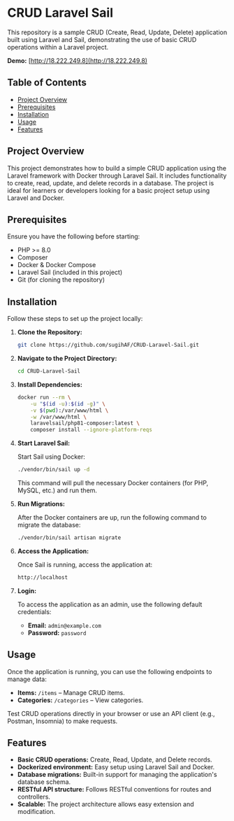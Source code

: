 
# CRUD Laravel Sail

This repository is a sample CRUD (Create, Read, Update, Delete) application built using Laravel and Sail, demonstrating the use of basic CRUD operations within a Laravel project.

**Demo:** [http://18.222.249.8](http://18.222.249.8)

## Table of Contents

- [Project Overview](#project-overview)
- [Prerequisites](#prerequisites)
- [Installation](#installation)
- [Usage](#usage)
- [Features](#features)

## Project Overview

This project demonstrates how to build a simple CRUD application using the Laravel framework with Docker through Laravel Sail. It includes functionality to create, read, update, and delete records in a database. The project is ideal for learners or developers looking for a basic project setup using Laravel and Docker.

## Prerequisites

Ensure you have the following before starting:

- PHP >= 8.0
- Composer
- Docker & Docker Compose
- Laravel Sail (included in this project)
- Git (for cloning the repository)

## Installation

Follow these steps to set up the project locally:

1. **Clone the Repository:**

   ```bash
   git clone https://github.com/sugihAF/CRUD-Laravel-Sail.git
   ```

2. **Navigate to the Project Directory:**

   ```bash
   cd CRUD-Laravel-Sail
   ```

3. **Install Dependencies:**

    ```bash
    docker run --rm \
        -u "$(id -u):$(id -g)" \
        -v $(pwd):/var/www/html \
        -w /var/www/html \
        laravelsail/php81-composer:latest \
        composer install --ignore-platform-reqs
    ```

4. **Start Laravel Sail:**

    Start Sail using Docker:

    ```bash
   ./vendor/bin/sail up -d
    ```

    This command will pull the necessary Docker containers (for PHP, MySQL, etc.) and run them.

5. **Run Migrations:**

    After the Docker containers are up, run the following command to migrate the database:

    ```bash
    ./vendor/bin/sail artisan migrate
    ```

6. **Access the Application:**

    Once Sail is running, access the application at:

    ```bash
    http://localhost
    ```

7. **Login:**

   To access the application as an admin, use the following default credentials:

   - **Email:** `admin@example.com`
   - **Password:** `password`

## Usage

Once the application is running, you can use the following endpoints to manage data:

- **Items:** `/items` – Manage CRUD items.
- **Categories:** `/categories` – View categories.

Test CRUD operations directly in your browser or use an API client (e.g., Postman, Insomnia) to make requests.

## Features

- **Basic CRUD operations:** Create, Read, Update, and Delete records.
- **Dockerized environment:** Easy setup using Laravel Sail and Docker.
- **Database migrations:** Built-in support for managing the application's database schema.
- **RESTful API structure:** Follows RESTful conventions for routes and controllers.
- **Scalable:** The project architecture allows easy extension and modification.
